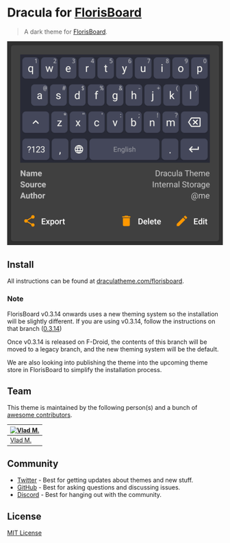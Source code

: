 # Dracula for [FlorisBoard](https://github.com/florisboard/florisboard)

> A dark theme for [FlorisBoard](https://github.com/florisboard/florisboard).

![Screenshot](./screenshot.png)

## Install

All instructions can be found at [draculatheme.com/florisboard](https://draculatheme.com/florisboard).

### Note
FlorisBoard v0.3.14 onwards uses a new theming system so the installation will be slightly different.
If you are using v0.3.14, follow the instructions on that branch ([0.3.14](https://github.com/dracula/florisboard/tree/0.3.14))

Once v0.3.14 is released on F-Droid, the contents of this branch will be moved to a legacy branch, and the new theming system will be the default.

We are also looking into publishing the theme into the upcoming theme store in FlorisBoard to simplify the installation process.

## Team

This theme is maintained by the following person(s) and a bunch of [awesome contributors](https://github.com/dracula/florisboard/graphs/contributors).

| [![Vlad M.](https://github.com/venem.png?size=100)](https://github.com/venem)            |
| ---------------------------------------------------------------------------------------- |
| [Vlad M.](https://github.com/venem)                                                      |

## Community

- [Twitter](https://twitter.com/draculatheme) - Best for getting updates about themes and new stuff.
- [GitHub](https://github.com/dracula/dracula-theme/discussions) - Best for asking questions and discussing issues.
- [Discord](https://draculatheme.com/discord-invite) - Best for hanging out with the community.

## License

[MIT License](./LICENSE)
